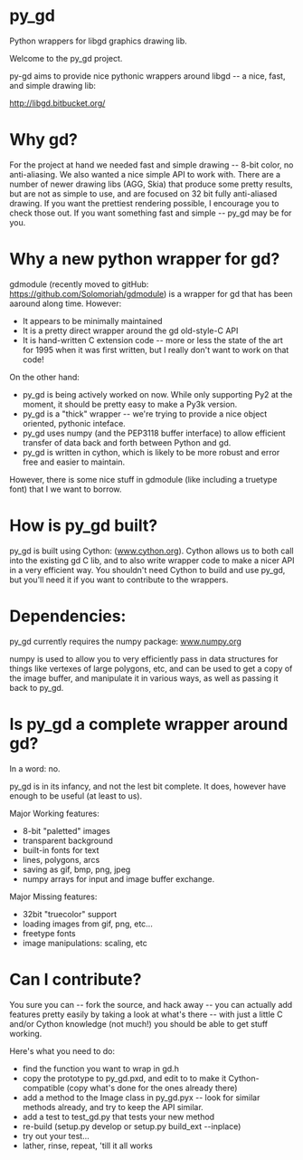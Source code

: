py_gd
=====

Python wrappers for libgd graphics drawing lib.

Welcome to the py_gd project.

py-gd aims to provide nice pythonic wrappers around libgd -- a nice, fast, and simple drawing lib:

http://libgd.bitbucket.org/

Why gd?
==========

For the project at hand we needed fast and simple drawing -- 8-bit color, no anti-aliasing.
We also wanted a nice simple API to work with. There are a number of newer drawing libs (AGG, Skia)
that produce some pretty results, but are not as simple to use, and are focused on 32 bit fully
anti-aliased drawing. If  you want the prettiest rendering possible, I encourage you to check those out.
If you want something fast and simple -- py_gd may be for you.

Why a new python wrapper for gd?
==================================

gdmodule (recently moved to gitHub: https://github.com/Solomoriah/gdmodule) is a wrapper
for gd that has been aaround along time. However:
 - It appears to be minimally maintained
 - It is a pretty direct wrapper around the gd old-style-C API
 - It is hand-written C extension code -- more or less the state of the art for 1995
   when it was first written, but I really don't want to work on that code!

On the other hand:
 - py_gd is being actively worked on now. While only supporting Py2 at the moment,
   it should be pretty easy to make a Py3k version.
 - py_gd is a "thick" wrapper -- we're trying to provide a nice object oriented, pythonic inteface.
 - py_gd uses numpy (and the PEP3118 buffer interface) to allow efficient transfer of data back and
   forth between Python and gd.
 - py_gd is written in cython, which is likely to be more robust and error free and easier to maintain.

However, there is some nice stuff in gdmodule (like including a truetype font) that I we want to borrow.

How is py_gd built?
=====================

py_gd is built using Cython: (www.cython.org). Cython allows us to both call into the existing gd C lib,
and to also write wrapper code to make a nicer API in a very efficient way. You shouldn't need Cython
to build and use py_gd, but you'll need it if you want to contribute to the wrappers.


Dependencies:
===============

py_gd currently requires the numpy package: www.numpy.org

numpy is used to allow you to very efficiently pass in data structures for things like vertexes of large
polygons, etc, and can be used to get a copy of the image buffer, and manipulate it in various ways,
as well as passing it back to py_gd.

Is py_gd a complete wrapper around gd?
=============================================

In a word: no.

py_gd is in its infancy, and not the lest bit complete. It does, however have enough to be useful (at least to us).

Major Working features:
 * 8-bit "paletted" images
 * transparent background
 * built-in fonts for text
 * lines, polygons, arcs
 * saving as gif, bmp, png, jpeg
 * numpy arrays for input and image buffer exchange.

Major Missing features:
 * 32bit "truecolor" support
 * loading images from gif, png, etc...
 * freetype fonts
 * image manipulations: scaling, etc

Can I contribute?
==================

You sure you can -- fork the source, and hack away -- you can actually add features pretty easily by taking
a look at what's there -- with just a little C and/or Cython knowledge (not much!) you should be able to
get stuff working.

Here's what you need to do:

 * find the function you want to wrap in gd.h
 * copy the prototype to py_gd.pxd, and edit to to make it Cython-compatible (copy what's done for the ones already there)
 * add a method to the Image class in py_gd.pyx -- look for similar methods already, and try to keep the API similar.
 * add a test to test_gd.py that tests your new method
 * re-build (setup.py develop or setup.py build_ext --inplace)
 * try out your test...
 * lather, rinse, repeat, 'till it all works


